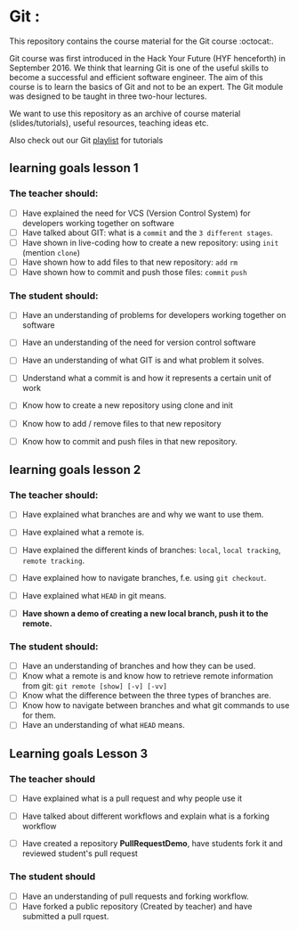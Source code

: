 # Git :
<!--Test-->
This repository contains the course material for the Git course :octocat:.

Git course was first introduced in the Hack Your Future (HYF henceforth) in September 2016. We think that learning Git is one of the useful skills to become a successful and efficient software engineer. The aim of this course is to learn the basics of Git and not to be an expert. The Git module was designed to be taught in three two-hour lectures.

We want to use this repository as an archive of course material (slides/tutorials), useful resources, teaching ideas etc.

Also check out our Git [playlist](https://www.youtube.com/playlist?list=PLVYDhqbgYpYUGxRdtQdYVE5Q8h3bt6SIA) for tutorials

## learning goals lesson 1
 

### The teacher should:

* [ ] Have explained the need for VCS (Version Control System) for developers working together on software
* [ ] Have talked about GIT: what is a `commit` and the `3 different stages`.
* [ ] Have shown in live-coding how to create a new repository: using `init` (mention `clone`)
* [ ] Have shown how to add files to that new repository: `add` `rm`
* [ ] Have shown how to commit and push those files: `commit` `push`

### The student should:

* [ ] Have an understanding of problems for developers working together on software
* [ ] Have an understanding of the need for version control software
* [ ] Have an understanding of what GIT is and what problem it solves.
* [ ] Understand what a commit is and how it represents a certain unit of work
* [ ] Know how to create a new repository using clone and init
* [ ] Know how to add / remove files to that new repository
* [ ] Know how to commit and push files in that new repository.


## learning goals lesson 2

### The teacher should:

* [ ] Have explained what branches are and why we want to use them.
* [ ] Have explained what a remote is.
* [ ] Have explained the different kinds of branches: `local`, `local tracking`, `remote tracking`.
* [ ] Have explained how to navigate branches, f.e. using `git checkout`.
* [ ] Have explained what `HEAD` in git means.
* [ ] **Have shown a demo of creating a new local branch, push it to the remote.**


### The student should:

* [ ] Have an understanding of branches and how they can be used.
* [ ] Know what a remote is and know how to retrieve remote information from git: `git remote [show] [-v] [-vv]`
* [ ] Know what the difference between the three types of branches are.
* [ ] Know how to navigate between branches and what git commands to use for them.
* [ ] Have an understanding of what `HEAD` means.

## Learning goals Lesson 3

### The teacher should
* [ ] Have explained what is a pull request and why people use it
* [ ] Have talked about different workflows and explain what is a forking workflow
* [ ] Have created a repository **PullRequestDemo**, have students fork it and reviewed student's pull request


### The student should
* [ ] Have an understanding of pull requests and forking workflow.
* [ ] Have forked a public repository (Created by teacher) and have submitted a pull rquest.
